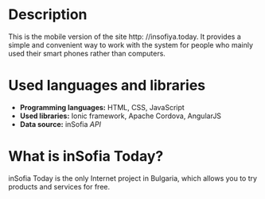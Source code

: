 # Description
This is the mobile version of the site http: //insofiya.today. It provides a simple and convenient way to work with the system for people who mainly used their smart phones rather than computers.

# Used languages ​​and libraries
  - **Programming languages:** HTML, CSS, JavaScript
  - **Used libraries:** Ionic framework, Apache Cordova, AngularJS
  - **Data source:** inSofia *API*

# What is inSofia Today?
inSofia Today is the only Internet project in Bulgaria, which allows you to try products and services for free.
